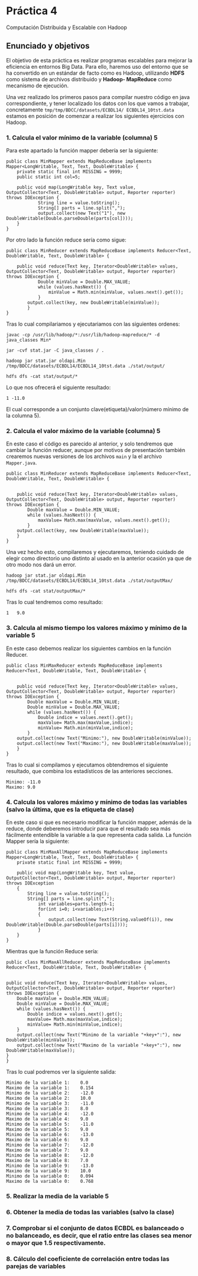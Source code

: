 # Práctica 4

Computación Distribuida y Escalable con Hadoop

## Enunciado y objetivos

El objetivo de esta práctica es realizar programas escalables para mejorar la eficiencia en entornos Big Data. Para ello, haremos uso del entorno que se ha convertido en un estándar de facto como es Hadoop, utilizando **HDFS** como sistema de archivos distribuido y **Hadoop- MapReduce** como mecanismo de ejecución.


Una vez realizado los primeros pasos para compilar nuestro código en java correspondiente, y tener localizado los datos con los que vamos a trabajar, concretamente ``tmp/tmp/BDCC/datasets/ECBDL14/ECBDL14_10tst.data`` estamos en posición de comenzar a realizar los siguientes ejercicios con Hadoop. 


### 1. Calcula el valor mínimo de la variable (columna) 5

Para este apartado la función mapper debería ser la siguiente:
	
	public class MinMapper extends MapReduceBase implements Mapper<LongWritable, Text, Text, DoubleWritable> {
        private static final int MISSING = 9999;
        public static int col=5;

		public void map(LongWritable key, Text value, OutputCollector<Text, DoubleWritable> output, Reporter reporter) throws IOException {
                String line = value.toString();
                String[] parts = line.split(",");
                output.collect(new Text("1"), new DoubleWritable(Double.parseDouble(parts[col])));
        }
	}
	
	
Por otro lado la función reduce sería como sigue:

	public class MinReducer extends MapReduceBase implements Reducer<Text, DoubleWritable, Text, DoubleWritable> {
	
		public void reduce(Text key, Iterator<DoubleWritable> values, OutputCollector<Text, DoubleWritable> output, Reporter reporter) throws IOException {
				Double minValue = Double.MAX_VALUE;
				while (values.hasNext()) {
					minValue = Math.min(minValue, values.next().get());
				}
			output.collect(key, new DoubleWritable(minValue));
			}
	}	
Tras lo cual compilariamos y ejecutariamos con las siguientes ordenes:
	
	javac -cp /usr/lib/hadoop/*:/usr/lib/hadoop-mapreduce/* -d java_classes Min*
	
	jar -cvf stat.jar -C java_classes / .
	
	hadoop jar stat.jar oldapi.Min /tmp/BDCC/datasets/ECBDL14/ECBDL14_10tst.data ./stat/output/
	
	hdfs dfs -cat stat/output/*
	
Lo que nos ofrecerá el siguiente resultado:

	1 -11.0		
	
El cual corresponde a un conjunto clave(etiqueta)/valor(número mínimo de la columna 5). 
	### 2. Calcula el valor máximo de la variable (columna) 5En este caso el código es parecido al anterior, y solo tendremos que cambiar la función reducer, aunque por motivos de presentación también crearemos nuevas versiones de los archivos ``main`` y la el archivo ``Mapper.java``. 


	public class MinReducer extends MapReduceBase implements Reducer<Text, DoubleWritable, Text, DoubleWritable> {
	

		public void reduce(Text key, Iterator<DoubleWritable> values, OutputCollector<Text, DoubleWritable> output, Reporter reporter) throws IOException {
			Double maxValue = Double.MIN_VALUE;
			while (values.hasNext()) {
				maxValue= Math.max(maxValue, values.next().get());
			}
		output.collect(key, new DoubleWritable(maxValue));
		}
	}


Una vez hecho esto, compilaremos y ejecutaremos, teniendo cuidado de elegir como directorio uno distinto al usado en la anterior ocasión ya que de otro modo nos dará un error.

	hadoop jar stat.jar oldapi.Min /tmp/BDCC/datasets/ECBDL14/ECBDL14_10tst.data ./stat/outputMax/
	
	hdfs dfs -cat stat/outputMax/*
	
Tras lo cual tendremos como resultado:

	1	9.0	

 ### 3. Calcula al mismo tiempo los valores máximo y mínimo de la variable 5

En este caso debemos realizar los siguientes cambios en la función Reducer. 


	public class MinMaxReducer extends MapReduceBase implements Reducer<Text, DoubleWritable, Text, DoubleWritable> {
	

		public void reduce(Text key, Iterator<DoubleWritable> values, OutputCollector<Text, DoubleWritable> output, Reporter reporter) throws IOException {
			Double maxValue = Double.MIN_VALUE;
			Double minValue = Double.MAX_VALUE;
			while (values.hasNext()) {
				Double indice = values.next().get();
				maxValue= Math.max(maxValue,indice);
				minValue= Math.min(minValue,indice);
			}
		output.collect(new Text("Minimo:"), new DoubleWritable(minValue));
		output.collect(new Text("Maximo:"), new DoubleWritable(maxValue));
		}
	}

Tras lo cual si compilamos y ejecutamos obtendremos el siguiente resultado, que combina los estadísticos de las anteriores secciones. 

	Minimo:	-11.0
	Maximo:	9.0	### 4. Calcula los valores máximo y mínimo de todas las variables (salvo la última, que es la etiqueta de clase)En este caso si que es necesario modificar la función mapper, además de la reduce, donde deberemos introducir para que el resultado sea más fácilmente entendible la variable a la que representa cada salida. La función Mapper sería la siguiente:

	public class MinMaxAllMapper extends MapReduceBase implements Mapper<LongWritable, Text, Text, DoubleWritable> {
        private static final int MISSING = 9999;

		public void map(LongWritable key, Text value, OutputCollector<Text, DoubleWritable> output, Reporter reporter) throws IOException
    	{
	        String line = value.toString();
	        String[] parts = line.split(",");
	    		int variables=parts.length-1;
	    		for(int i=0; i<variables;i++)
	        	{
	            	output.collect(new Text(String.valueOf(i)), new DoubleWritable(Double.parseDouble(parts[i])));
	    		}
	    }
	}
	
Mientras que la función Reduce sería:

	
	public class MinMaxAllReducer extends MapReduceBase implements Reducer<Text, DoubleWritable, Text, DoubleWritable> {


	public void reduce(Text key, Iterator<DoubleWritable> values, OutputCollector<Text, DoubleWritable> output, Reporter reporter) throws IOException {
		Double maxValue = Double.MIN_VALUE;
		Double minValue = Double.MAX_VALUE;
		while (values.hasNext()) {
			Double indice = values.next().get();
			maxValue= Math.max(maxValue,indice);
			minValue= Math.min(minValue,indice);
		}
		output.collect(new Text("Minimo de la variable "+key+":"), new DoubleWritable(minValue));
		output.collect(new Text("Maximo de la variable "+key+":"), new DoubleWritable(maxValue));
	}
	}

Tras lo cual podremos ver la siguiente salida:

	Minimo de la variable 1:	0.0
	Maximo de la variable 1:	0.154
	Minimo de la variable 2:	-12.0
	Maximo de la variable 2:	10.0
	Minimo de la variable 3:	-11.0
	Maximo de la variable 3:	8.0
	Minimo de la variable 4:	-12.0
	Maximo de la variable 4:	9.0
	Minimo de la variable 5:	-11.0
	Maximo de la variable 5:	9.0
	Minimo de la variable 6:	-13.0
	Maximo de la variable 6:	9.0
	Minimo de la variable 7:	-12.0
	Maximo de la variable 7:	9.0
	Minimo de la variable 8:	-12.0
	Maximo de la variable 8:	7.0
	Minimo de la variable 9:	-13.0
	Maximo de la variable 9:	10.0
	Minimo de la variable 0:	0.094
	Maximo de la variable 0:	0.768
### 5. Realizar la media de la variable 5### 6. Obtener la media de todas las variables (salvo la clase)### 7. Comprobar si el conjunto de datos ECBDL es balanceado o no balanceado, es decir, que el ratio entre las clases sea menor o mayor que 1.5 respectivamente.### 8. Cálculo del coeficiente de correlación entre todas las parejas de variables
